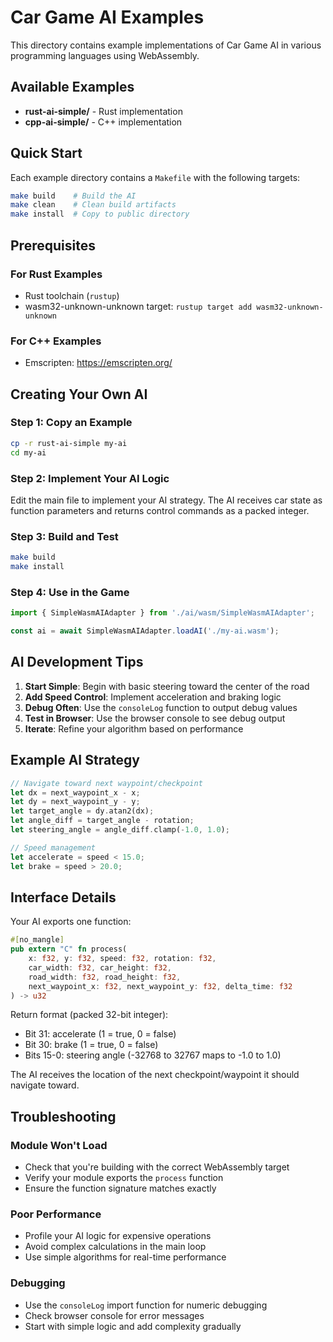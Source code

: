 # Car Game AI Examples

This directory contains example implementations of Car Game AI in various programming languages using WebAssembly.

## Available Examples

- **rust-ai-simple/** - Rust implementation
- **cpp-ai-simple/** - C++ implementation

## Quick Start

Each example directory contains a `Makefile` with the following targets:

```bash
make build    # Build the AI
make clean    # Clean build artifacts
make install  # Copy to public directory
```

## Prerequisites

### For Rust Examples
- Rust toolchain (`rustup`)
- wasm32-unknown-unknown target: `rustup target add wasm32-unknown-unknown`

### For C++ Examples
- Emscripten: https://emscripten.org/

## Creating Your Own AI

### Step 1: Copy an Example

```bash
cp -r rust-ai-simple my-ai
cd my-ai
```

### Step 2: Implement Your AI Logic

Edit the main file to implement your AI strategy. The AI receives car state as function parameters and returns control commands as a packed integer.

### Step 3: Build and Test

```bash
make build
make install
```

### Step 4: Use in the Game

```javascript
import { SimpleWasmAIAdapter } from './ai/wasm/SimpleWasmAIAdapter';

const ai = await SimpleWasmAIAdapter.loadAI('./my-ai.wasm');
```

## AI Development Tips

1. **Start Simple**: Begin with basic steering toward the center of the road
2. **Add Speed Control**: Implement acceleration and braking logic
3. **Debug Often**: Use the `consoleLog` function to output debug values
4. **Test in Browser**: Use the browser console to see debug output
5. **Iterate**: Refine your algorithm based on performance

## Example AI Strategy

```rust
// Navigate toward next waypoint/checkpoint
let dx = next_waypoint_x - x;
let dy = next_waypoint_y - y;
let target_angle = dy.atan2(dx);
let angle_diff = target_angle - rotation;
let steering_angle = angle_diff.clamp(-1.0, 1.0);

// Speed management
let accelerate = speed < 15.0;
let brake = speed > 20.0;
```

## Interface Details

Your AI exports one function:

```rust
#[no_mangle]
pub extern "C" fn process(
    x: f32, y: f32, speed: f32, rotation: f32,
    car_width: f32, car_height: f32,
    road_width: f32, road_height: f32,
    next_waypoint_x: f32, next_waypoint_y: f32, delta_time: f32
) -> u32
```

Return format (packed 32-bit integer):
- Bit 31: accelerate (1 = true, 0 = false)
- Bit 30: brake (1 = true, 0 = false)  
- Bits 15-0: steering angle (-32768 to 32767 maps to -1.0 to 1.0)

The AI receives the location of the next checkpoint/waypoint it should navigate toward.

## Troubleshooting

### Module Won't Load
- Check that you're building with the correct WebAssembly target
- Verify your module exports the `process` function
- Ensure the function signature matches exactly

### Poor Performance
- Profile your AI logic for expensive operations
- Avoid complex calculations in the main loop
- Use simple algorithms for real-time performance

### Debugging
- Use the `consoleLog` import function for numeric debugging
- Check browser console for error messages
- Start with simple logic and add complexity gradually